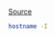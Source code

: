 [Source](https://www.linuxtrainingacademy.com/determine-public-ip-address-command-line-curl/)
```bash
hostname -I
```